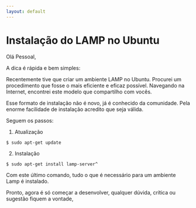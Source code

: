 ```yaml
---
layout: default
---
```



# [](#header-1)Instalação do LAMP no Ubuntu
Olá Pessoal,

A dica é rápida e bem simples:

Recentemente tive que criar um ambiente LAMP no Ubuntu. Procurei um procedimento que fosse o mais eficiente e eficaz possível. Navegando na Internet, encontrei este modelo que compartilho com vocês.

Esse formato de instalação não é novo, já é conhecido da comunidade. Pela enorme facilidade de instalação acredito que seja válida.

Seguem os passos:

1. Atualização

```shell
$ sudo apt-get update
```

2. Instalação

```shell
$ sudo apt-get install lamp-server^
```

Com este último comando, tudo o que é necessário para um ambiente Lamp é instalado.

Pronto, agora é só começar a desenvolver, qualquer dúvida, crítica ou sugestão fiquem a vontade,


